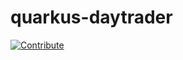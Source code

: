 # quarkus-daytrader

[![Contribute](https://raw.githubusercontent.com/redhat-developer-demos/quarkus-reactjs-postit-app/master/factory-contribute.svg)](https://codeready-codeready-workspaces.apps.cluster-639b.639b.example.opentlc.com/factory?url=https://github.com/murphye/quarkus-daytrader)
